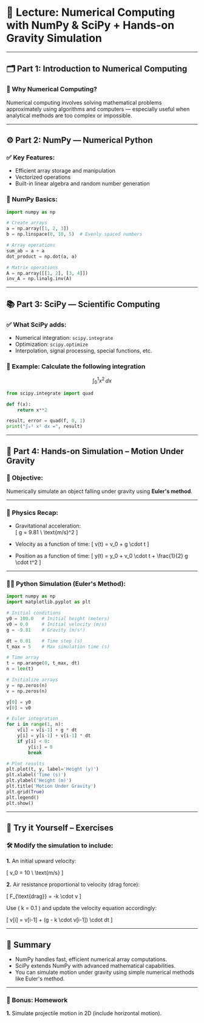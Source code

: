 # 🧠 Lecture: Numerical Computing with NumPy & SciPy + Hands-on Gravity Simulation

---

## 🗂️ Part 1: Introduction to Numerical Computing

### 📌 Why Numerical Computing?
Numerical computing involves solving mathematical problems approximately using algorithms and computers — especially useful when analytical methods are too complex or impossible.

---

## ⚙️ Part 2: NumPy — Numerical Python

### ✅ Key Features:
- Efficient array storage and manipulation
- Vectorized operations
- Built-in linear algebra and random number generation

### 🔢 NumPy Basics:

```python
import numpy as np

# Create arrays
a = np.array([1, 2, 3])
b = np.linspace(0, 10, 5)  # Evenly spaced numbers

# Array operations
sum_ab = a + a
dot_product = np.dot(a, a)

# Matrix operations
A = np.array([[1, 2], [3, 4]])
inv_A = np.linalg.inv(A)
```

---

## 📚 Part 3: SciPy — Scientific Computing

### ✅ What SciPy adds:
- Numerical integration: `scipy.integrate`
- Optimization: `scipy.optimize`
- Interpolation, signal processing, special functions, etc.

### 🧮 Example: Calculate the following integration

$$
\int_0^1 x^2 \, dx 
$$

```python
from scipy.integrate import quad

def f(x):
    return x**2

result, error = quad(f, 0, 1)
print("∫₀¹ x² dx =", result)
```
---

## 🚀 Part 4: Hands-on Simulation – Motion Under Gravity

### 🎯 Objective:
Numerically simulate an object falling under gravity using **Euler's method**.

---

### 🧠 Physics Recap:

- Gravitational acceleration:  
  \[
  g = 9.81 \ \text{m/s}^2
  \]

- Velocity as a function of time:
  \[
  v(t) = v_0 + g \cdot t
  \]

- Position as a function of time:
  \[
  y(t) = y_0 + v_0 \cdot t + \frac{1}{2} g \cdot t^2
  \]

---

### 🧑‍💻 Python Simulation (Euler's Method):

```python
import numpy as np
import matplotlib.pyplot as plt

# Initial conditions
y0 = 100.0   # Initial height (meters)
v0 = 0.0     # Initial velocity (m/s)
g = -9.81    # Gravity (m/s²)

dt = 0.01    # Time step (s)
t_max = 5    # Max simulation time (s)

# Time array
t = np.arange(0, t_max, dt)
n = len(t)

# Initialize arrays
y = np.zeros(n)
v = np.zeros(n)

y[0] = y0
v[0] = v0

# Euler integration
for i in range(1, n):
    v[i] = v[i-1] + g * dt
    y[i] = y[i-1] + v[i-1] * dt
    if y[i] < 0:
        y[i:] = 0
        break

# Plot results
plt.plot(t, y, label='Height (y)')
plt.xlabel('Time (s)')
plt.ylabel('Height (m)')
plt.title('Motion Under Gravity')
plt.grid(True)
plt.legend()
plt.show()
```

---

## 🧪 Try it Yourself – Exercises

### 🛠️ Modify the simulation to include:

**1.** An initial upward velocity:

\[
v_0 = 10 \ \text{m/s}
\]

**2.** Air resistance proportional to velocity (drag force):

\[
F_{\text{drag}} = -k \cdot v
\]

Use \( k = 0.1 \) and update the velocity equation accordingly:

\[
v[i] = v[i-1] + (g - k \cdot v[i-1]) \cdot dt
\]

---

## 📍 Summary

- NumPy handles fast, efficient numerical array computations.
- SciPy extends NumPy with advanced mathematical capabilities.
- You can simulate motion under gravity using simple numerical methods like Euler's method.

---

### 📁 Bonus: Homework

**1.** Simulate projectile motion in 2D (include horizontal motion).  
